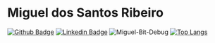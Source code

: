 # Miguel dos Santos Ribeiro


[![Github Badge](https://img.shields.io/badge/-Github-000?style=flat-square&logo=Github&logoColor=white&link=https://github.com/fagnerpsantos)](https://github.com/Miguel-Bit-Debug)
[![Linkedin Badge](https://img.shields.io/badge/-LinkedIn-blue?style=flat-square&logo=Linkedin&logoColor=white&link=https://www.linkedin.com/in/fagnerpsantos/)](https://www.linkedin.com/in/miguel-dos-santos-ribeiro-95738b181/)
![Miguel-Bit-Debug](https://github-readme-stats.vercel.app/api?username=Miguel-Bit-Debug&show_icons=true) [![Top Langs](https://github-readme-stats.vercel.app/api/top-langs/?username=Miguel-Bit-Debug&layout=compact)](https://github.com/Miguel-Bit-Debug/github-readme-stats)
